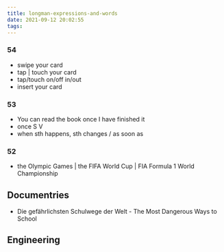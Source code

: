 ```yaml
---
title: longman-expressions-and-words
date: 2021-09-12 20:02:55
tags:
---
```

### 54
- swipe your card
- tap | touch your card
- tap/touch on/off in/out
- insert your card

### 53
- You can read the book once I have finished it
- once S V
- when sth happens, sth changes / as soon as

### 52
- the Olympic Games | the FIFA World Cup | FIA Formula 1 World Championship


## Documentries
- Die gefährlichsten Schulwege der Welt - The Most Dangerous Ways to School


## Engineering
